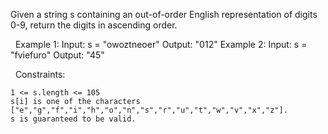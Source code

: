 Given a string s containing an out-of-order English representation of digits 0-9, return the digits in ascending order.

 
Example 1:
Input: s = "owoztneoer"
Output: "012"
Example 2:
Input: s = "fviefuro"
Output: "45"

 
Constraints:


	1 <= s.length <= 105
	s[i] is one of the characters ["e","g","f","i","h","o","n","s","r","u","t","w","v","x","z"].
	s is guaranteed to be valid.

